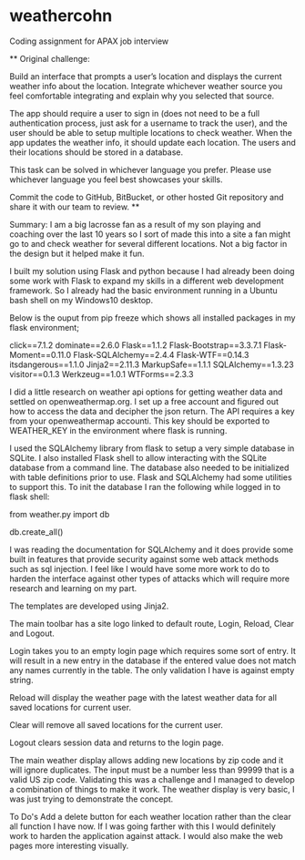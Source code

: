 # weathercohn
Coding assignment for APAX job interview

**
Original challenge:

Build an interface that prompts a user’s location and displays the current weather info about the location. Integrate whichever weather source you feel comfortable integrating and explain why you selected that source.

The app should require a user to sign in (does not need to be a full authentication process, just ask for a username to track the user), and the user should be able to setup multiple locations to check weather. When the app updates the weather info, it should update each location. The users and their locations should be stored in a database.

This task can be solved in whichever language you prefer. Please use whichever language you feel best showcases your skills.

Commit the code to GitHub, BitBucket, or other hosted Git repository and share it with our team to review.
**

Summary:
I am a big lacrosse fan as a result of my son playing and coaching over the last 10 years so I sort of made this into a site a fan might go to and check weather for several different locations. Not a big factor in the design but it helped make it fun.

I built my solution using Flask and python because I had already been doing some work with Flask to expand my skills in a different web development framework. So I already had the basic environment running in a Ubuntu bash shell on my Windows10 desktop.

Below is the ouput from pip freeze which shows all installed packages in my flask environment;

click==7.1.2
dominate==2.6.0
Flask==1.1.2
Flask-Bootstrap==3.3.7.1
Flask-Moment==0.11.0
Flask-SQLAlchemy==2.4.4
Flask-WTF==0.14.3
itsdangerous==1.1.0
Jinja2==2.11.3
MarkupSafe==1.1.1
SQLAlchemy==1.3.23
visitor==0.1.3
Werkzeug==1.0.1
WTForms==2.3.3

I did a little research on weather api options for getting weather data and settled on openweathermap.org. I set up a free account and figured out how to access the data and decipher the json return. The API requires a key from your openweathermap accounti. This key should be exported to WEATHER_KEY in the environment where flask is running.

I used the SQLAlchemy library from flask to setup a very simple database in SQLite. I also installed Flask shell to allow interacting with the SQLite database from a command line. The database also needed to be initialized with table definitions prior to use.  Flask and SQLAlchemy had some utilities to support this. To init the database I ran the following while logged in to flask shell:

from weather.py import db

db.create_all()

I was reading the documentation for SQLAlchemy and it does provide some built in features that provide security against some web attack methods such as sql injection. I feel like I would have some more work to do to harden the interface against other types of attacks which will require more research and learning on my part.

The templates are developed using Jinja2.

The main toolbar has a site logo linked to default route, Login, Reload, Clear and Logout.

Login takes you to an empty login page which requires some sort of entry. It will result in a new entry in the database if the entered value does not match any names currently in the table. The only validation I have is against empty string.

Reload will display the weather page with the latest weather data for all saved locations for current user.

Clear will remove all saved locations for the current user.

Logout clears session data and returns to the login page.

The main weather display allows adding new locations by zip code and it will ignore duplicates. The input must be a number less than 99999 that is a valid US zip code. Validating this was a challenge and I managed to develop a combination of things to make it work. The weather display is very basic, I was just trying to demonstrate the concept.

To Do's
Add a delete button for each weather location rather than the clear all function I have now.
If I was going farther with this I would definitely work to harden the application against attack.
I would also make the web pages more interesting visually.
